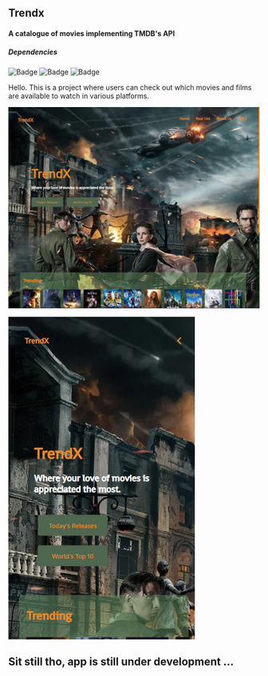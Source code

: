 
## Trendx

#### A catalogue of movies implementing TMDB's API

##### Dependencies

![Badge](https://img.shields.io/badge/react-18.2.0-informational)  ![Badge](https://img.shields.io/badge/firebase-9.5.0-yellow)       ![Badge](https://img.shields.io/badge/tmdb%20api-v3-9cf)


Hello. This is a project where users can check out which movies and films are available to watch in various platforms. 

![TrendX](/illustrations/desktop.png)

![TrendX](/illustrations/mobile.png)


## Sit still tho, app is still under development ...
